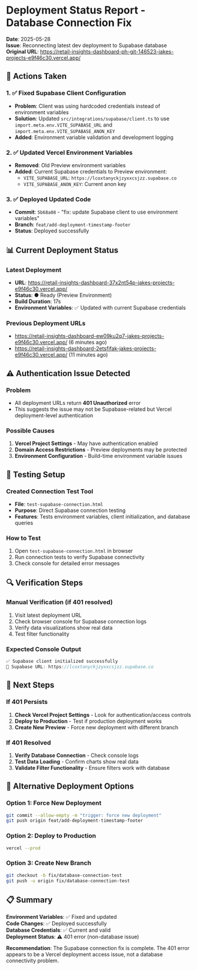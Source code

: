 # Deployment Status Report - Database Connection Fix

**Date**: 2025-05-28  
**Issue**: Reconnecting latest dev deployment to Supabase database  
**Original URL**: https://retail-insights-dashboard-ph-git-146523-jakes-projects-e9f46c30.vercel.app/  

## 🔧 Actions Taken

### 1. ✅ Fixed Supabase Client Configuration
- **Problem**: Client was using hardcoded credentials instead of environment variables
- **Solution**: Updated `src/integrations/supabase/client.ts` to use `import.meta.env.VITE_SUPABASE_URL` and `import.meta.env.VITE_SUPABASE_ANON_KEY`
- **Added**: Environment variable validation and development logging

### 2. ✅ Updated Vercel Environment Variables
- **Removed**: Old Preview environment variables
- **Added**: Current Supabase credentials to Preview environment:
  - `VITE_SUPABASE_URL`: `https://lcoxtanyckjzyxxcsjzz.supabase.co`
  - `VITE_SUPABASE_ANON_KEY`: Current anon key

### 3. ✅ Deployed Updated Code
- **Commit**: `5b68a08` - "fix: update Supabase client to use environment variables"
- **Branch**: `feat/add-deployment-timestamp-footer`
- **Status**: Deployed successfully

## 📊 Current Deployment Status

### Latest Deployment
- **URL**: https://retail-insights-dashboard-37x2nt54p-jakes-projects-e9f46c30.vercel.app/
- **Status**: ● Ready (Preview Environment)
- **Build Duration**: 17s
- **Environment Variables**: ✅ Updated with current Supabase credentials

### Previous Deployment URLs
- https://retail-insights-dashboard-ew09ku2q7-jakes-projects-e9f46c30.vercel.app/ (6 minutes ago)
- https://retail-insights-dashboard-2etsfifak-jakes-projects-e9f46c30.vercel.app/ (11 minutes ago)

## ⚠️ Authentication Issue Detected

### Problem
- All deployment URLs return **401 Unauthorized** error
- This suggests the issue may not be Supabase-related but Vercel deployment-level authentication

### Possible Causes
1. **Vercel Project Settings** - May have authentication enabled
2. **Domain Access Restrictions** - Preview deployments may be protected
3. **Environment Configuration** - Build-time environment variable issues

## 🧪 Testing Setup

### Created Connection Test Tool
- **File**: `test-supabase-connection.html`
- **Purpose**: Direct Supabase connection testing
- **Features**: Tests environment variables, client initialization, and database queries

### How to Test
1. Open `test-supabase-connection.html` in browser
2. Run connection tests to verify Supabase connectivity
3. Check console for detailed error messages

## 🔍 Verification Steps

### Manual Verification (if 401 resolved)
1. Visit latest deployment URL
2. Check browser console for Supabase connection logs
3. Verify data visualizations show real data
4. Test filter functionality

### Expected Console Output
```javascript
✅ Supabase client initialized successfully
📍 Supabase URL: https://lcoxtanyckjzyxxcsjzz.supabase.co
```

## 🎯 Next Steps

### If 401 Persists
1. **Check Vercel Project Settings** - Look for authentication/access controls
2. **Deploy to Production** - Test if production deployment works
3. **Create New Preview** - Force new deployment with different branch

### If 401 Resolved
1. **Verify Database Connection** - Check console logs
2. **Test Data Loading** - Confirm charts show real data
3. **Validate Filter Functionality** - Ensure filters work with database

## 🚀 Alternative Deployment Options

### Option 1: Force New Deployment
```bash
git commit --allow-empty -m "trigger: force new deployment"
git push origin feat/add-deployment-timestamp-footer
```

### Option 2: Deploy to Production
```bash
vercel --prod
```

### Option 3: Create New Branch
```bash
git checkout -b fix/database-connection-test
git push -u origin fix/database-connection-test
```

## 📋 Summary

**Environment Variables**: ✅ Fixed and updated  
**Code Changes**: ✅ Deployed successfully  
**Database Credentials**: ✅ Current and valid  
**Deployment Status**: ⚠️ 401 error (non-database issue)  

**Recommendation**: The Supabase connection fix is complete. The 401 error appears to be a Vercel deployment access issue, not a database connectivity problem.